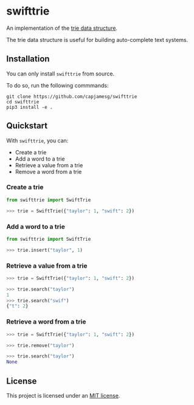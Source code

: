 # swifttrie

An implementation of the [trie data structure](https://en.wikipedia.org/wiki/Trie).

The trie data structure is useful for building auto-complete text systems.

## Installation

You can only install `swifttrie` from source.

To do so, run the following commmands:

```
git clone https://github.com/capjamesg/swifttrie
cd swifttrie
pip3 install -e .
```

## Quickstart

With `swifttrie`, you can:

- Create a trie
- Add a word to a trie
- Retrieve a value from a trie
- Remove a word from a trie

### Create a trie

```python
from swifttrie import SwiftTrie

>>> trie = SwiftTrie({"taylor": 1, "swift": 2})
```

### Add a word to a trie

```python
from swifttrie import SwiftTrie

>>> trie.insert("taylor", 1)
```

### Retrieve a value from a trie

```python
>>> trie = SwiftTrie({"taylor": 1, "swift": 2})

>>> trie.search("taylor")
1
>>> trie.search("swif")
{"t": 2}
```

### Retrieve a word from a trie

```python
>>> trie = SwiftTrie({"taylor": 1, "swift": 2})

>>> trie.remove("taylor")

>>> trie.search("taylor")
None
```

## License

This project is licensed under an [MIT license](LICENSE).
